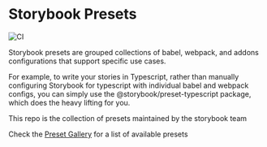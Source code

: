 # Storybook Presets

![CI](https://github.com/storybookjs/presets/workflows/CI/badge.svg)

Storybook presets are grouped collections of babel, webpack, and addons configurations that support specific use cases.

For example, to write your stories in Typescript, rather than manually configuring Storybook for typescript with individual babel and webpack configs,
you can simply use the @storybook/preset-typescript package, which does the heavy lifting for you.

This repo is the collection of presets maintained by the storybook team

Check the [Preset Gallery](https://github.com/storybookjs/storybook/blob/next/docs/src/pages/presets/preset-gallery/index.md) for a list of available presets
